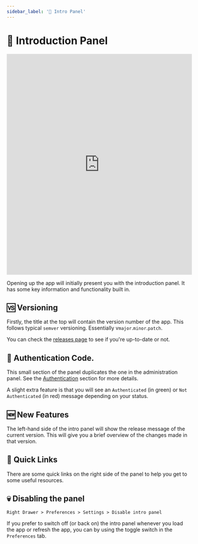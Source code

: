 ```yaml
---
sidebar_label: '👋 Intro Panel'
---
```


# 👋 Introduction Panel

<iframe width="100%" height="600px" src="https://www.youtube.com/embed/25lAt4JxVVM" title="YouTube video player" frameborder="0" allow="accelerometer; autoplay; clipboard-write; encrypted-media; gyroscope; picture-in-picture" allowfullscreen></iframe>

Opening up the app will initially present you with the introduction panel. It has some key information and functionality built in.

## 🆚 Versioning 
Firstly, the title at the top will contain the version number of the app. This follows typical `semver` versioning. Essentially v`major`.`minor`.`patch`.

You can check the [releases page](/releases) to see if you're up-to-date or not.

## 🔐 Authentication Code. 

This small section of the panel duplicates the one in the administration panel. See the [Authentication](/docs/Features/authentication) section for more details. 

A slight extra feature is that you will see an `Authenticated` (in green) or `Not Authenticated` (in red) message depending on your status.
## 🆕 New Features

The left-hand side of the intro panel will show the release message of the current version. This will give you a brief overview of the changes made in that version.

## 🔗 Quick Links

There are some quick links on the right side of the panel to help you get to some useful resources.


## 💀 Disabling the panel

`Right Drawer > Preferences > Settings > Disable intro panel`

If you prefer to switch off (or back on) the intro panel whenever you load the app or refresh the app, you can by using the toggle switch in the `Preferences` tab.


